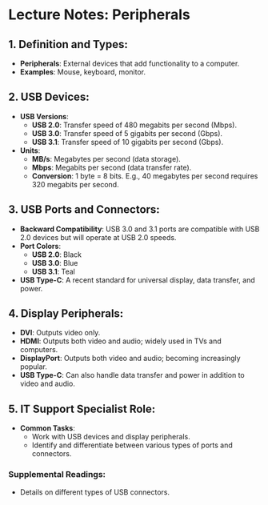 # Lecture Notes: Peripherals

## **1. Definition and Types:**
- **Peripherals**: External devices that add functionality to a computer.
- **Examples**: Mouse, keyboard, monitor.


## **2. USB Devices:**
- **USB Versions**:
  - **USB 2.0**: Transfer speed of 480 megabits per second (Mbps).
  - **USB 3.0**: Transfer speed of 5 gigabits per second (Gbps).
  - **USB 3.1**: Transfer speed of 10 gigabits per second (Gbps).
- **Units**:
  - **MB/s**: Megabytes per second (data storage).
  - **Mbps**: Megabits per second (data transfer rate).
  - **Conversion**: 1 byte = 8 bits. E.g., 40 megabytes per second requires 320 megabits per second.


## **3. USB Ports and Connectors:**
- **Backward Compatibility**: USB 3.0 and 3.1 ports are compatible with USB 2.0 devices but will operate at USB 2.0 speeds.
- **Port Colors**:
  - **USB 2.0**: Black
  - **USB 3.0**: Blue
  - **USB 3.1**: Teal
- **USB Type-C**: A recent standard for universal display, data transfer, and power.


## **4. Display Peripherals:**
- **DVI**: Outputs video only.
- **HDMI**: Outputs both video and audio; widely used in TVs and computers.
- **DisplayPort**: Outputs both video and audio; becoming increasingly popular.
- **USB Type-C**: Can also handle data transfer and power in addition to video and audio.


## **5. IT Support Specialist Role:**
- **Common Tasks**:
  - Work with USB devices and display peripherals.
  - Identify and differentiate between various types of ports and connectors.


### **Supplemental Readings:**
- Details on different types of USB connectors.

